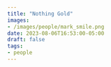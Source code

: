 ```yaml
---
title: "Nothing Gold"
images:
- /images/people/mark_smile.png
date: 2023-08-06T16:53:00-05:00
draft: false
tags:
- people
---
```


